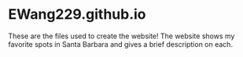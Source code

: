 # EWang229.github.io
These are the files used to create the website! The website shows my favorite spots in Santa Barbara and gives a brief description on each.
